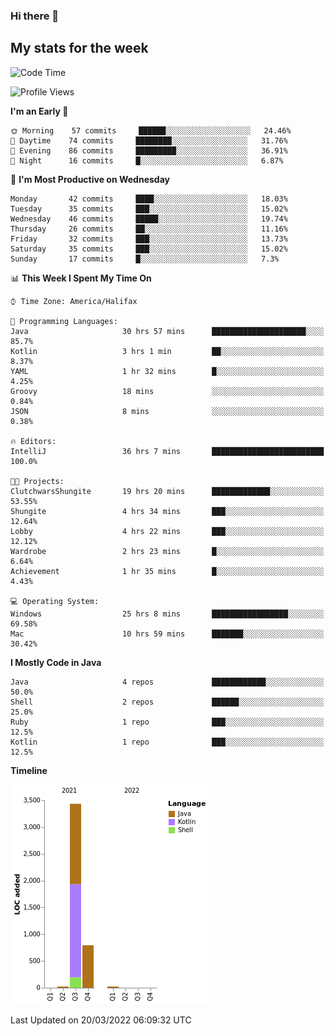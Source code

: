### Hi there 👋

## My stats for the week
<!--START_SECTION:waka-->
![Code Time](http://img.shields.io/badge/Code%20Time-101%20hrs%2022%20mins-blue)

![Profile Views](http://img.shields.io/badge/Profile%20Views-112-blue)

**I'm an Early 🐤** 

```text
🌞 Morning    57 commits     ██████░░░░░░░░░░░░░░░░░░░   24.46% 
🌆 Daytime    74 commits     ████████░░░░░░░░░░░░░░░░░   31.76% 
🌃 Evening    86 commits     █████████░░░░░░░░░░░░░░░░   36.91% 
🌙 Night      16 commits     █░░░░░░░░░░░░░░░░░░░░░░░░   6.87%

```
📅 **I'm Most Productive on Wednesday** 

```text
Monday       42 commits     ████░░░░░░░░░░░░░░░░░░░░░   18.03% 
Tuesday      35 commits     ███░░░░░░░░░░░░░░░░░░░░░░   15.02% 
Wednesday    46 commits     █████░░░░░░░░░░░░░░░░░░░░   19.74% 
Thursday     26 commits     ██░░░░░░░░░░░░░░░░░░░░░░░   11.16% 
Friday       32 commits     ███░░░░░░░░░░░░░░░░░░░░░░   13.73% 
Saturday     35 commits     ███░░░░░░░░░░░░░░░░░░░░░░   15.02% 
Sunday       17 commits     █░░░░░░░░░░░░░░░░░░░░░░░░   7.3%

```


📊 **This Week I Spent My Time On** 

```text
⌚︎ Time Zone: America/Halifax

💬 Programming Languages: 
Java                     30 hrs 57 mins      █████████████████████░░░░   85.7% 
Kotlin                   3 hrs 1 min         ██░░░░░░░░░░░░░░░░░░░░░░░   8.37% 
YAML                     1 hr 32 mins        █░░░░░░░░░░░░░░░░░░░░░░░░   4.25% 
Groovy                   18 mins             ░░░░░░░░░░░░░░░░░░░░░░░░░   0.84% 
JSON                     8 mins              ░░░░░░░░░░░░░░░░░░░░░░░░░   0.38%

🔥 Editors: 
IntelliJ                 36 hrs 7 mins       █████████████████████████   100.0%

🐱‍💻 Projects: 
ClutchwarsShungite       19 hrs 20 mins      █████████████░░░░░░░░░░░░   53.55% 
Shungite                 4 hrs 34 mins       ███░░░░░░░░░░░░░░░░░░░░░░   12.64% 
Lobby                    4 hrs 22 mins       ███░░░░░░░░░░░░░░░░░░░░░░   12.12% 
Wardrobe                 2 hrs 23 mins       █░░░░░░░░░░░░░░░░░░░░░░░░   6.64% 
Achievement              1 hr 35 mins        █░░░░░░░░░░░░░░░░░░░░░░░░   4.43%

💻 Operating System: 
Windows                  25 hrs 8 mins       █████████████████░░░░░░░░   69.58% 
Mac                      10 hrs 59 mins      ███████░░░░░░░░░░░░░░░░░░   30.42%

```

**I Mostly Code in Java** 

```text
Java                     4 repos             ████████████░░░░░░░░░░░░░   50.0% 
Shell                    2 repos             ██████░░░░░░░░░░░░░░░░░░░   25.0% 
Ruby                     1 repo              ███░░░░░░░░░░░░░░░░░░░░░░   12.5% 
Kotlin                   1 repo              ███░░░░░░░░░░░░░░░░░░░░░░   12.5%

```


**Timeline**

![Chart not found](https://raw.githubusercontent.com/lyndseyy/lyndseyy/main/charts/bar_graph.png) 


 Last Updated on 20/03/2022 06:09:32 UTC
<!--END_SECTION:waka-->